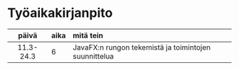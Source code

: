 # Työaikakirjanpito
| päivä | aika | mitä tein |
| :----:|:-----| :-----|
|11.3-24.3|6|JavaFX:n rungon tekemistä ja toimintojen suunnittelua|
